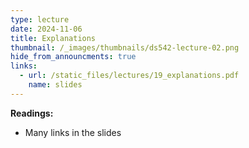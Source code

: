 ```yaml
---
type: lecture
date: 2024-11-06
title: Explanations
thumbnail: /_images/thumbnails/ds542-lecture-02.png
hide_from_announcments: true
links:
  - url: /static_files/lectures/19_explanations.pdf
    name: slides
---
```

**Readings:**
- Many links in the slides
